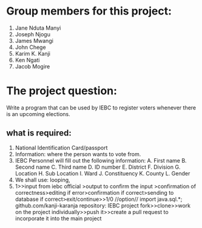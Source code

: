 # Group members for this project:
1. Jane Nduta Manyi
2. Joseph Njogu
3. James Mwangi
4. John Chege
5. Karim K. Kanji
6. Ken Ngati
7. Jacob Mogire

# The project question:
Write a program that can be used by IEBC to register voters whenever there is an upcoming elections.
## what is required:
1. National Identification Card/passport
2. Information: where the person wants to vote from.
3. IEBC Personnel will fill out the following information:
  A. First name
  B. Second name
  C. Third name
  D. ID number
  E. District
  F. Division
  G. Location
  H. Sub Location
  I. Ward
  J. Constituency
  K. County
  L. Gender
4. We shall use: looping,
5. 1>>input from iebc official >output to confirm the input >confirmation of correctness>editing if error>confirmation if correct>sending to database if correct>exit/continue>>1/0
//option//
import java.sql.*;
github.com/kanji-karanja
repository: IEBC project
fork>>clone>>work on the project individually>>push it>>create a pull request to incorporate it into the main project
